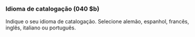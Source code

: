 ### Idioma de catalogação (040 $b)

Indique o seu idioma de catalogação. Selecione alemão, espanhol, francês, inglês, italiano ou português.
